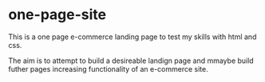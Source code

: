 # one-page-site
This is a one page e-commerce landing page to test my skills with html and css.

The aim is to attempt to build a desireable landign page and mmaybe build futher pages increasing functionality of an e-commerce site.
